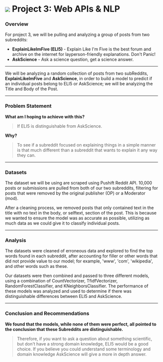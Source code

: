 # ![](https://ga-dash.s3.amazonaws.com/production/assets/logo-9f88ae6c9c3871690e33280fcf557f33.png) Project 3: Web APIs & NLP

### Overview

For project 3, we will be pulling and analyzing a group of posts from two subreddits:
- **ExplainLikeImFive (ELI5)** - Explain Like I'm Five is the best forum and archive on the internet for layperson-friendly explanations. Don't Panic!
- **AskScience** - Ask a science question, get a science answer.


---

We will be analyzing a random collection of posts from two subReddits, **ExplainLikeImFive** and **AskScience**, in order to build a model to predict if an individual posts belong to ELI5 or AskScience; we will be analyzing the Title and Body of the Post.

---

### Problem Statement
**What am I hoping to achieve with this?**
> If ELI5 is distinguishable from AskScience.

**Why?**
> To see if a subreddit focused on explaining things in a simple manner is that much different than a subreddit that wants to explain it any way they can.

---


### Datasets

The dataset we will be using are scraped using Pushift Reddit API. 10,000 posts or submissions are pulled from both of our two subreddits, filtering for posts that were removed by the original publisher (OP) or a Moderator (mod).

After a cleaning process, we removed posts that only contained text in the title with no text in the body, or selftext, section of the post. This is because we wanted to ensure the model was as accurate as possible, utilizing as much data as we could give it to classify individual posts.


---

### Analysis

The datasets were cleaned of erroneous data and explored to find the top words found in each subreddit, after accounting for filler or other words that did not provide value to our model; for example, 'www', 'com', 'wikipedia', and other words such as these. 

Our datasets were then combined and passed to three different models, using a combination of CountVectorizer, TfidfVectorizer, RandomForestClassifier, and KNeighborsClassifier. The performance of these models was analyzed and used to determine if there was distinguishable differences between ELI5 and AskScience.


---

### Conclusion and Recommendations

**We found that the models, while none of them were perfect, all pointed to the conclusion that these Subreddits are distinguishable.** 
>Therefore, if you want to ask a question about something scientific, but don't have a strong domain knowledge, ELI5 would be a good choice. If you believe you could understand some terminology and domain knowledge AskScience will give a more in depth answer.